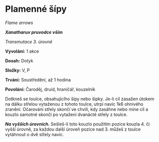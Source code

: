 # Plamenné šípy

*Flame arrows*

***Xanatharuv pruvodce vším***

 *Transmutace 3. úrovně* 

**Vyvolání:** 1 akce

**Dosah:** Dotyk

**Složky:** V, P

**Trvání:** Soustředění, až 1 hodina

**Povolání:** Čaroděj, druid, hraničář, kouzelník

Dotkneš se toulce, obsahujícího šípy nebo šipky. Je-li cíl zasažen útokem na dálku střelou vytaženou z tohoto toulce, utrpí navíc 1k6 ohnivého zranění. Očarování střely skončí ve chvíli, kdy zasáhne nebo mine cíl a kouzlo samotné skončí po vytažení dvanácté střely z toulce.

***Na vyšších úrovních.*** Sešleš-li toto kouzlo použitím pozice kouzla 4. či vyšší úrovně, za každou další úroveň pozice nad 3. můžeš z toulce vytáhnout o dvě střely navíc.